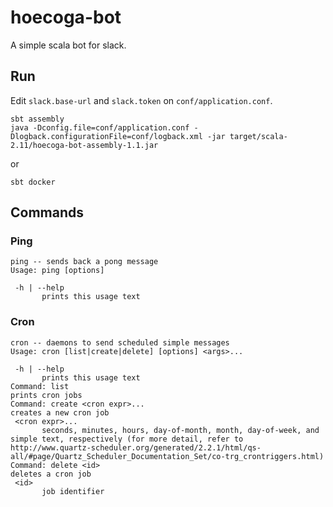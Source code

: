 # hoecoga-bot
A simple scala bot for slack.

## Run
Edit `slack.base-url` and `slack.token` on `conf/application.conf`.

```
sbt assembly
java -Dconfig.file=conf/application.conf -Dlogback.configurationFile=conf/logback.xml -jar target/scala-2.11/hoecoga-bot-assembly-1.1.jar
```

or

```
sbt docker
```

## Commands
### Ping
```
ping -- sends back a pong message
Usage: ping [options]

 -h | --help
       prints this usage text
```

### Cron
```
cron -- daemons to send scheduled simple messages
Usage: cron [list|create|delete] [options] <args>...

 -h | --help
       prints this usage text
Command: list
prints cron jobs
Command: create <cron expr>...
creates a new cron job
 <cron expr>...
       seconds, minutes, hours, day-of-month, month, day-of-week, and simple text, respectively (for more detail, refer to http://www.quartz-scheduler.org/generated/2.2.1/html/qs-all/#page/Quartz_Scheduler_Documentation_Set/co-trg_crontriggers.html)
Command: delete <id>
deletes a cron job
 <id>
       job identifier
```
